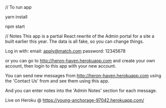 // To run app 

yarn install

npm start

// Notes
This app is a partial React rewrite of the Admin portal for a site a built earlier this year.
The data is all fake, so you can change things.

Log in with:
email: apply@match.com
password: 12345678

or you can go to http://heron-haven.herokuapp.com and create your own account, then login to
this app with your new account.

You can send new messages from http://heron-haven.herokuapp.com using the 'Contact Us' from
and see them using this app.

And you can enter notes into the 'Admin Notes' section for each message.

Live on Heroku @ https://young-anchorage-97042.herokuapp.com/



